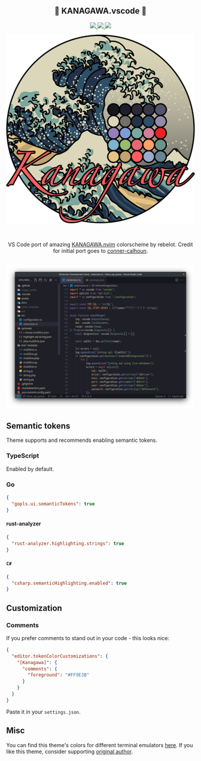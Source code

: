 <p align="center">
  <h2 align="center">🌊 KANAGAWA.vscode 🌊</h2>
  <p align="center">
      <a href="https://marketplace.visualstudio.com/items?itemName=qufiwefefwoyn.kanagawa">
        <img src="https://vsmarketplacebadge.apphb.com/version/qufiwefefwoyn.kanagawa.svg" />
      </a>
      <a href="https://marketplace.visualstudio.com/items?itemName=qufiwefefwoyn.kanagawa">
        <img src="https://img.shields.io/visual-studio-marketplace/i/qufiwefefwoyn.kanagawa" />
      </a>
      <a href="https://marketplace.visualstudio.com/items?itemName=qufiwefefwoyn.kanagawa">
        <img src="https://vsmarketplacebadge.apphb.com/rating-star/qufiwefefwoyn.kanagawa.svg" />
      </a>
  </p>
</p>

<p align="center">
  <img src="assets/main.png" width="600" >
</p>

<br>

<p align="center">
VS Code port of amazing <a href="https://github.com/rebelot/kanagawa.nvim">KANAGAWA.nvim</a> colorscheme by rebelot.
Credit for initial port goes to <a href="https://github.com/conner-calhoun">conner-calhoun</a>.
</p>

<p align="center">
  <h2 align="center"><img src="assets/screenshot.png"></h2>
</p>

## Semantic tokens

Theme supports and recommends enabling semantic tokens.

### TypeScript

Enabled by default.

### Go

```json
{
  "gopls.ui.semanticTokens": true
}
```

#### rust-analyzer

```json
{
  "rust-analyzer.highlighting.strings": true
}
```

#### `C#`

```json
{
  "csharp.semanticHighlighting.enabled": true
}
```

## Customization

### Comments

If you prefer comments to stand out in your code - this looks nice:

```json
{
  "editor.tokenColorCustomizations": {
    "[Kanagawa]": {
      "comments": {
        "foreground": "#FF9E3B"
      }
    }
  }
}
```

Paste it in your `settings.json`.

## Misc

You can find this theme's colors for different terminal emulators [here](https://github.com/rebelot/kanagawa.nvim#extras).
If you like this theme, consider supporting [original author](https://github.com/rebelot/kanagawa.nvim#donate).
